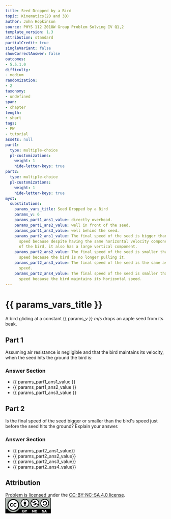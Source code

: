 ```yaml
---
title: Seed Dropped by a Bird
topic: Kinematics(2D and 3D)
author: John Hopkinson
source: PHYS 112 2018W Group Problem Solving IV Q1,2
template_version: 1.3
attribution: standard
partialCredit: true
singleVariant: false
showCorrectAnswer: false
outcomes:
- 5.5.1.0
difficulty:
- medium
randomization:
- 2
taxonomy:
- undefined
span:
- chapter
length:
- short
tags:
- PW
- tutorial
assets: null
part1:
  type: multiple-choice
  pl-customizations:
    weight: 1
    hide-letter-keys: true
part2:
  type: multiple-choice
  pl-customizations:
    weight: 1
    hide-letter-keys: true
myst:
  substitutions:
    params_vars_title: Seed Dropped by a Bird
    params_v: 6
    params_part1_ans1_value: directly overhead.
    params_part1_ans2_value: well in front of the seed.
    params_part1_ans3_value: well behind the seed.
    params_part2_ans1_value: The final speed of the seed is bigger than the bird's
      speed because despite having the same horizontal velocity component as that
      of the bird, it also has a large vertical component.
    params_part2_ans2_value: The final speed of the seed is smaller than the bird's
      speed because the bird is no longer pulling it.
    params_part2_ans3_value: The final speed of the seed is the same as the bird's
      speed.
    params_part2_ans4_value: The final speed of the seed is smaller than the bird's
      speed because the bird maintains its horizontal speed.
---
```

# {{ params_vars_title }}
A bird gliding at a constant {{ params_v }} $m/s$ drops an apple seed from its beak.

## Part 1

Assuming air resistance is negligible and that the bird maintains its velocity, when the seed hits the ground the bird is:

### Answer Section

- {{ params_part1_ans1_value }}
- {{ params_part1_ans2_value }}
- {{ params_part1_ans3_value }}

## Part 2

Is the final speed of the seed bigger or smaller than the bird's speed just before the seed hits the ground?  Explain your answer.

### Answer Section

- {{ params_part2_ans1_value}}
- {{ params_part2_ans2_value}}
- {{ params_part2_ans3_value}}
- {{ params_part2_ans4_value}}

## Attribution

Problem is licensed under the [CC-BY-NC-SA 4.0 license](https://creativecommons.org/licenses/by-nc-sa/4.0/).<br> ![The Creative Commons 4.0 license requiring attribution-BY, non-commercial-NC, and share-alike-SA license.](https://raw.githubusercontent.com/firasm/bits/master/by-nc-sa.png)